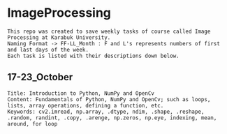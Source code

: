 # ImageProcessing
	This repo was created to save weekly tasks of course called Image Processing at Karabuk University.
	Naming Format -> FF-LL_Month : F and L's represents numbers of first and last days of the week. 
	Each task is listed with their descriptions down below.

## 17-23_October
	Title: Introduction to Python, NumPy and OpenCv
	Content: Fundamentals of Python, NumPy and OpenCv; such as loops, lists, array operations, defining a function, etc.
	Keywords: cv2.imread, np.array, .dtype, ndim, .shape, .reshape, .random, randint, .copy, .arenge, np.zeros, np.eye, indexing, mean, around, for loop
